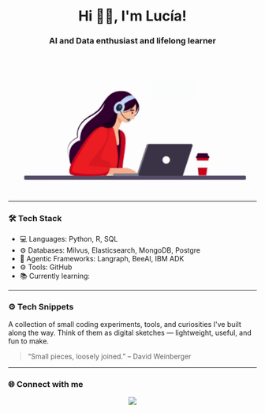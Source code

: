 <h1 align="center">
  Hi 👋🏻, I'm Lucía!
</h1>
<h3 align="center">AI and Data enthusiast and lifelong learner</h3>
<p align="center">
  <img src="https://github.com/luciaroldanrodriguez/luciaroldanrodriguez/blob/main/Programmin%20girl%20v2.gif?raw=true" width="500" />
</p>


---

### 🛠️ Tech Stack

- 💻 Languages: Python, R, SQL
- ⚙️ Databases: Milvus, Elasticsearch, MongoDB, Postgre
- 🎨 Agentic Frameworks: Langraph, BeeAI, IBM ADK
- ⚙️ Tools: GitHub
- 📚 Currently learning: 

---
### ⚙️ Tech Snippets

A collection of small coding experiments, tools, and curiosities I've built along the way. Think of them as digital sketches — lightweight, useful, and fun to make.

> “Small pieces, loosely joined.” – David Weinberger

---

<!--### 📈 GitHub Stats

<p align="center">
  <img src="https://github-readme-stats.vercel.app/api?username=lucia-dev&show_icons=true&theme=radical" alt="Lucía's GitHub stats" />
</p>

<p align="center">
  <img src="https://github-readme-streak-stats.herokuapp.com?user=lucia-dev&theme=radical" />
</p> -->


### 🌐 Connect with me

<p align="center">
  <a href="https://www.linkedin.com/in/lucia-roldan-rodriguez/" target="_blank">
    <img src="https://img.shields.io/badge/LinkedIn-0A66C2?style=for-the-badge&logo=linkedin&logoColor=white" />
  </a>
  
